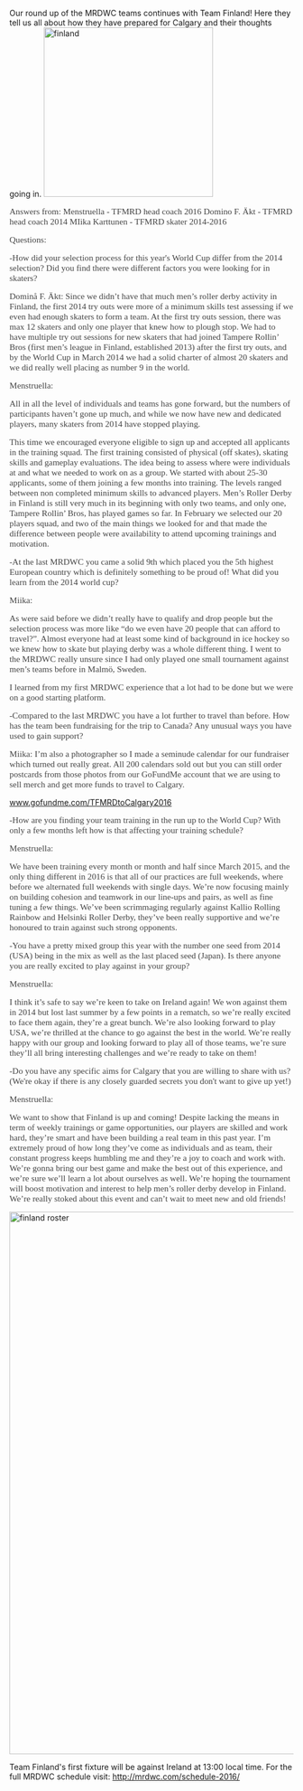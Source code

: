 <html><body><p>Our round up of the MRDWC teams continues with Team Finland! Here they tell us all about how they have prepared for Calgary and their thoughts going in.

<img class="size-medium wp-image-8214 aligncenter" src="https://scottishrollerderbyblog.com/2016/07/finland.jpg?w=300" alt="finland" width="300" height="300">

<span style="font-size:11.5pt;font-family:'Calibri', 'sans-serif';color:#444444;">Answers from:
Menstruella - TFMRD head coach 2016
Domino F. Äkt - TFMRD head coach 2014
MIika Karttunen - TFMRD skater 2014-2016</span>

<span style="font-size:11.5pt;font-family:'Calibri', 'sans-serif';color:#444444;">Questions:</span>

<span style="font-size:11.5pt;font-family:'Calibri', 'sans-serif';color:#444444;">-How did your selection process for this year's World Cup differ from the 2014 selection? Did you find there were different factors you were looking for in skaters?</span>

<span style="font-size:11.5pt;font-family:'Calibri', 'sans-serif';color:#444444;">Dominå F. Äkt:
Since we didn’t have that much men’s roller derby activity in Finland, the first 2014 try outs were more of a minimum skills test assessing if we even had enough skaters to form a team. At the first try outs session, there was max 12 skaters and only one player that knew how to plough stop. We had to have multiple try out sessions for new skaters that had joined Tampere Rollin’ Bros (first men’s league in Finland, established 2013) after the first try outs, and by the World Cup in March 2014 we had a solid charter of almost 20 skaters and we did really well placing as number 9 in the world.</span>

<span style="font-size:11.5pt;font-family:'Calibri', 'sans-serif';color:#444444;">Menstruella:</span>

<span style="font-size:11.5pt;font-family:'Calibri', 'sans-serif';color:#444444;">All in all the level of individuals and teams has gone forward, but the numbers of participants haven’t gone up much, and while we now have new and dedicated players, many skaters from 2014 have stopped playing.</span>

<span style="font-size:11.5pt;font-family:'Calibri', 'sans-serif';color:#444444;">This time we encouraged everyone eligible to sign up and accepted all applicants in the training squad. The first training consisted of physical (off skates), skating skills and gameplay evaluations. The idea being to assess where were individuals at and what we needed to work on as a group. We started with about 25-30 applicants, some of them joining a few months into training. The levels ranged between non completed minimum skills to advanced players. Men’s Roller Derby in Finland is still very much in its beginning with only two teams, and only one, Tampere Rollin’ Bros, has played games so far. In February we selected our 20 players squad, and two of the main things we looked for and that made the difference between people were availability to attend upcoming trainings and motivation.</span>

<span style="font-size:11.5pt;font-family:'Calibri', 'sans-serif';color:#444444;">-At the last MRDWC you came a solid 9th which placed you the 5th highest European country which is definitely something to be proud of! What did you learn from the 2014 world cup?</span>

<span style="font-size:11.5pt;font-family:'Calibri', 'sans-serif';color:#444444;">Miika:</span>

<span style="font-size:11.5pt;font-family:'Calibri', 'sans-serif';color:#444444;">As were said before we didn’t really have to qualify and drop people but the selection process was more like “do we even have 20 people that can afford to travel?”. Almost everyone had at least some kind of background in ice hockey so we knew how to skate but playing derby was a whole different thing. I went to the MRDWC really unsure since I had only played one small tournament against men’s teams before in Malmö, Sweden.</span>

<span style="font-size:11.5pt;font-family:'Calibri', 'sans-serif';color:#444444;">I learned from my first MRDWC experience that a lot had to be done but we were on a good starting platform.</span>

<span style="font-size:11.5pt;font-family:'Calibri', 'sans-serif';color:#444444;">-Compared to the last MRDWC you have a lot further to travel than before. How has the team been fundraising for the trip to Canada? Any unusual ways you have used to gain support?</span>

<span style="font-size:11.5pt;font-family:'Calibri', 'sans-serif';color:#444444;">Miika:
I’m also a photographer so I made a seminude calendar for our fundraiser which turned out really great. All 200 calendars sold out but you can still order postcards from those photos from our GoFundMe account that we are using to sell merch and get more funds to travel to Calgary.</span>

<a href="http://www.gofundme.com/TFMRDtoCalgary2016" target="_blank"><span style="font-size:11.5pt;font-family:'Calibri', 'sans-serif';color:#0068cf;">www.gofundme.com/TFMRDtoCalgary2016</span></a>

<span style="font-size:11.5pt;font-family:'Calibri', 'sans-serif';color:#444444;">-How are you finding your team training in the run up to the World Cup? With only a few months left how is that affecting your training schedule?</span>

<span style="font-size:11.5pt;font-family:'Calibri', 'sans-serif';color:#444444;">Menstruella:</span>

<span style="font-size:11.5pt;font-family:'Calibri', 'sans-serif';color:#444444;">We have been training every month or month and half since March 2015, and the only thing different in 2016 is that all of our practices are full weekends, where before we alternated full weekends with single days. We’re now focusing mainly on building cohesion and teamwork in our line-ups and pairs, as well as fine tuning a few things. We’ve been scrimmaging regularly against Kallio Rolling Rainbow and Helsinki Roller Derby, they’ve been really supportive and we’re honoured to train against such strong opponents.</span>

<span style="font-size:11.5pt;font-family:'Calibri', 'sans-serif';color:#444444;">-You have a pretty mixed group this year with the number one seed from 2014 (USA) being in the mix as well as the last placed seed (Japan). Is there anyone you are really excited to play against in your group?</span>

<span style="font-size:11.5pt;font-family:'Calibri', 'sans-serif';color:#444444;">Menstruella:</span>

<span style="font-size:11.5pt;font-family:'Calibri', 'sans-serif';color:#444444;">I think it’s safe to say we’re keen to take on Ireland again! We won against them in 2014 but lost last summer by a few points in a rematch, so we’re really excited to face them again, they’re a great bunch. We’re also looking forward to play USA, we’re thrilled at the chance to go against the best in the world. We’re really happy with our group and looking forward to play all of those teams, we’re sure they’ll all bring interesting challenges and we’re ready to take on them!</span>

<span style="font-size:11.5pt;font-family:'Calibri', 'sans-serif';color:#444444;">-Do you have any specific aims for Calgary that you are willing to share with us? (We're okay if there is any closely guarded secrets you don't want to give up yet!)</span>

<span style="font-size:11.5pt;font-family:'Calibri', 'sans-serif';color:#444444;">Menstruella:</span>

<span style="font-size:11.5pt;font-family:'Calibri', 'sans-serif';color:#444444;">We want to show that Finland is up and coming! Despite lacking the means in term of weekly trainings or game opportunities, our players are skilled and work hard, they’re smart and have been building a real team in this past year. I’m extremely proud of how long they’ve come as individuals and as team, their constant progress keeps humbling me and they’re a joy to coach and work with. We’re gonna bring our best game and make the best out of this experience, and we’re sure we’ll learn a lot about ourselves as well. We’re hoping the tournament will boost motivation and interest to help men’s roller derby develop in Finland. We’re really stoked about this event and can’t wait to meet new and old friends!</span>

<img class="alignnone size-full wp-image-8213" src="/2016/07/finland-roster.jpg" alt="finland roster" width="679" height="960">

Team Finland's first fixture will be against Ireland at 13:00 local time. For the full MRDWC schedule visit: http://mrdwc.com/schedule-2016/</p></body></html>
